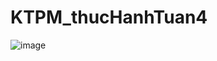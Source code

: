 # KTPM_thucHanhTuan4
![image](https://user-images.githubusercontent.com/74182240/192142099-acc15943-14f0-444b-b09c-1e954f4d251d.png)
